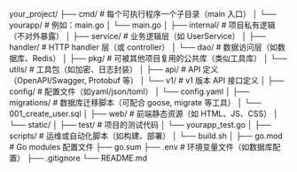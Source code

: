 your_project/
├── cmd/                    # 每个可执行程序一个子目录（main 入口）
│   └── yourapp/            # 例如：main.go
│       └── main.go
│
├── internal/               # 项目私有逻辑（不对外暴露）
│   ├── service/            # 业务逻辑层（如 UserService）
│   ├── handler/            # HTTP handler 层（或 controller）
│   └── dao/                # 数据访问层（如数据库、Redis）
│
├── pkg/                    # 可被其他项目复用的公共库（类似工具库）
│   └── utils/              # 工具包（如加密、日志封装）
│
├── api/                    # API 定义（OpenAPI/Swagger, Protobuf 等）
│   └── v1/                 # v1 版本 API 接口定义
│
├── config/                 # 配置文件（如yaml/json/toml）
│   └── config.yaml
│
├── migrations/             # 数据库迁移脚本（可配合 goose, migrate 等工具）
│   └── 001_create_user.sql
│
├── web/                    # 前端静态资源（如 HTML、JS、CSS）
│   └── static/
│
├── test/                   # 项目的测试代码
│   └── yourapp_test.go
│
├── scripts/                # 运维或自动化脚本（如构建、部署）
│   └── build.sh
│
├── go.mod                  # Go modules 配置文件
├── go.sum
├── .env                    # 环境变量文件（如数据库配置）
├── .gitignore
└── README.md
